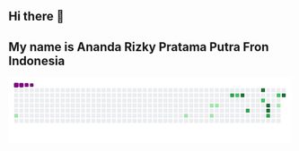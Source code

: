 ## Hi there 👋
## My name is Ananda Rizky Pratama Putra Fron Indonesia

![snake gif](https://raw.githubusercontent.com/Khorzyy/Khorzyy/output/github-contribution-grid-snake.gif)
